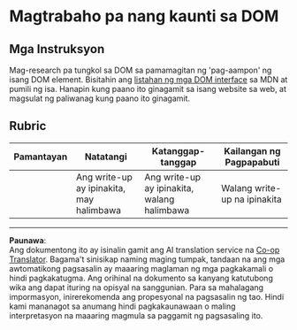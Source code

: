 <!--
CO_OP_TRANSLATOR_METADATA:
{
  "original_hash": "22fb6c3cb570c47f1ac65048393941fa",
  "translation_date": "2025-08-27T23:03:37+00:00",
  "source_file": "3-terrarium/3-intro-to-DOM-and-closures/assignment.md",
  "language_code": "tl"
}
-->
# Magtrabaho pa nang kaunti sa DOM

## Mga Instruksyon

Mag-research pa tungkol sa DOM sa pamamagitan ng 'pag-aampon' ng isang DOM element. Bisitahin ang [listahan ng mga DOM interface](https://developer.mozilla.org/docs/Web/API/Document_Object_Model) sa MDN at pumili ng isa. Hanapin kung paano ito ginagamit sa isang website sa web, at magsulat ng paliwanag kung paano ito ginagamit.

## Rubric

| Pamantayan | Natatangi                                     | Katanggap-tanggap                                 | Kailangan ng Pagpapabuti |
| ---------- | --------------------------------------------- | ------------------------------------------------ | ------------------------- |
|            | Ang write-up ay ipinakita, may halimbawa      | Ang write-up ay ipinakita, walang halimbawa      | Walang write-up na ipinakita |

---

**Paunawa**:  
Ang dokumentong ito ay isinalin gamit ang AI translation service na [Co-op Translator](https://github.com/Azure/co-op-translator). Bagama't sinisikap naming maging tumpak, tandaan na ang mga awtomatikong pagsasalin ay maaaring maglaman ng mga pagkakamali o hindi pagkakatugma. Ang orihinal na dokumento sa kanyang katutubong wika ang dapat ituring na opisyal na sanggunian. Para sa mahalagang impormasyon, inirerekomenda ang propesyonal na pagsasalin ng tao. Hindi kami mananagot sa anumang hindi pagkakaunawaan o maling interpretasyon na maaaring magmula sa paggamit ng pagsasaling ito.